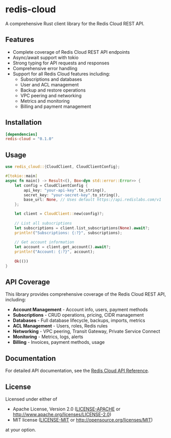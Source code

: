 # redis-cloud

A comprehensive Rust client library for the Redis Cloud REST API.

## Features

- Complete coverage of Redis Cloud REST API endpoints
- Async/await support with tokio
- Strong typing for API requests and responses
- Comprehensive error handling
- Support for all Redis Cloud features including:
  - Subscriptions and databases
  - User and ACL management
  - Backup and restore operations
  - VPC peering and networking
  - Metrics and monitoring
  - Billing and payment management

## Installation

```toml
[dependencies]
redis-cloud = "0.1.0"
```

## Usage

```rust
use redis_cloud::{CloudClient, CloudClientConfig};

#[tokio::main]
async fn main() -> Result<(), Box<dyn std::error::Error>> {
    let config = CloudClientConfig {
        api_key: "your-api-key".to_string(),
        secret_key: "your-secret-key".to_string(),
        base_url: None, // Uses default https://api.redislabs.com/v1
    };

    let client = CloudClient::new(config)?;
    
    // List all subscriptions
    let subscriptions = client.list_subscriptions(None).await?;
    println!("Subscriptions: {:?}", subscriptions);
    
    // Get account information
    let account = client.get_account().await?;
    println!("Account: {:?}", account);
    
    Ok(())
}
```

## API Coverage

This library provides comprehensive coverage of the Redis Cloud REST API, including:

- **Account Management** - Account info, users, payment methods
- **Subscriptions** - CRUD operations, pricing, CIDR management
- **Databases** - Full database lifecycle, backups, imports, metrics
- **ACL Management** - Users, roles, Redis rules
- **Networking** - VPC peering, Transit Gateway, Private Service Connect
- **Monitoring** - Metrics, logs, alerts
- **Billing** - Invoices, payment methods, usage

## Documentation

For detailed API documentation, see the [Redis Cloud API Reference](https://api.redislabs.com/v1/swagger-ui/index.html).

## License

Licensed under either of

- Apache License, Version 2.0 ([LICENSE-APACHE](../../LICENSE-APACHE) or http://www.apache.org/licenses/LICENSE-2.0)
- MIT license ([LICENSE-MIT](../../LICENSE-MIT) or http://opensource.org/licenses/MIT)

at your option.